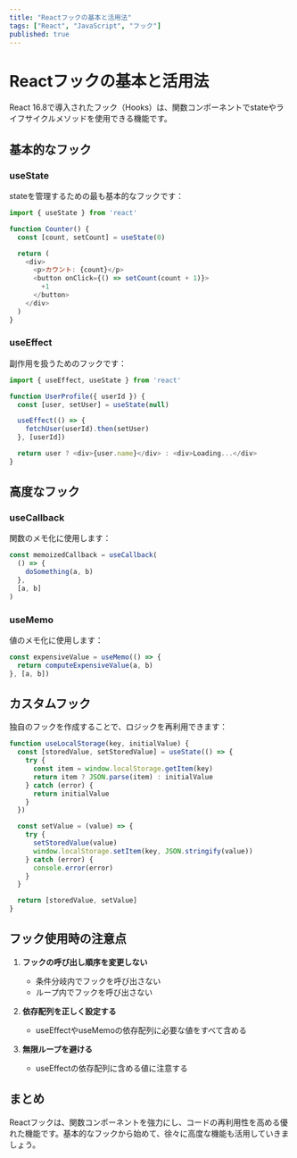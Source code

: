 ```yaml
---
title: "Reactフックの基本と活用法"
tags: ["React", "JavaScript", "フック"]
published: true
---
```


# Reactフックの基本と活用法

React 16.8で導入されたフック（Hooks）は、関数コンポーネントでstateやライフサイクルメソッドを使用できる機能です。

## 基本的なフック

### useState

stateを管理するための最も基本的なフックです：

```javascript
import { useState } from 'react'

function Counter() {
  const [count, setCount] = useState(0)

  return (
    <div>
      <p>カウント: {count}</p>
      <button onClick={() => setCount(count + 1)}>
        +1
      </button>
    </div>
  )
}
```

### useEffect

副作用を扱うためのフックです：

```javascript
import { useEffect, useState } from 'react'

function UserProfile({ userId }) {
  const [user, setUser] = useState(null)

  useEffect(() => {
    fetchUser(userId).then(setUser)
  }, [userId])

  return user ? <div>{user.name}</div> : <div>Loading...</div>
}
```

## 高度なフック

### useCallback

関数のメモ化に使用します：

```javascript
const memoizedCallback = useCallback(
  () => {
    doSomething(a, b)
  },
  [a, b]
)
```

### useMemo

値のメモ化に使用します：

```javascript
const expensiveValue = useMemo(() => {
  return computeExpensiveValue(a, b)
}, [a, b])
```

## カスタムフック

独自のフックを作成することで、ロジックを再利用できます：

```javascript
function useLocalStorage(key, initialValue) {
  const [storedValue, setStoredValue] = useState(() => {
    try {
      const item = window.localStorage.getItem(key)
      return item ? JSON.parse(item) : initialValue
    } catch (error) {
      return initialValue
    }
  })

  const setValue = (value) => {
    try {
      setStoredValue(value)
      window.localStorage.setItem(key, JSON.stringify(value))
    } catch (error) {
      console.error(error)
    }
  }

  return [storedValue, setValue]
}
```

## フック使用時の注意点

1. **フックの呼び出し順序を変更しない**
   - 条件分岐内でフックを呼び出さない
   - ループ内でフックを呼び出さない

2. **依存配列を正しく設定する**
   - useEffectやuseMemoの依存配列に必要な値をすべて含める

3. **無限ループを避ける**
   - useEffectの依存配列に含める値に注意する

## まとめ

Reactフックは、関数コンポーネントを強力にし、コードの再利用性を高める優れた機能です。基本的なフックから始めて、徐々に高度な機能も活用していきましょう。